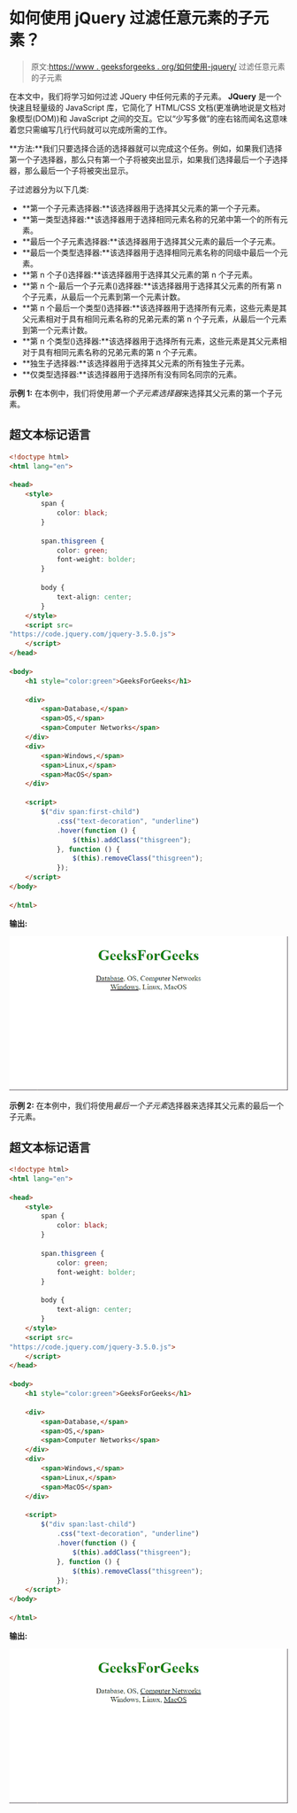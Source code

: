 # 如何使用 jQuery 过滤任意元素的子元素？

> 原文:[https://www . geeksforgeeks . org/如何使用-jquery/](https://www.geeksforgeeks.org/how-to-filter-the-children-of-any-element-using-jquery/) 过滤任意元素的子元素

在本文中，我们将学习如何过滤 JQuery 中任何元素的子元素。 **JQuery** 是一个快速且轻量级的 JavaScript 库，它简化了 HTML/CSS 文档(更准确地说是文档对象模型(DOM))和 JavaScript 之间的交互。它以“少写多做”的座右铭而闻名这意味着您只需编写几行代码就可以完成所需的工作。

**方法:**我们只要选择合适的选择器就可以完成这个任务。例如，如果我们选择第一个子选择器，那么只有第一个子将被突出显示，如果我们选择最后一个子选择器，那么最后一个子将被突出显示。

子过滤器分为以下几类:

*   **第一个子元素选择器:**该选择器用于选择其父元素的第一个子元素。
*   **第一类型选择器:**该选择器用于选择相同元素名称的兄弟中第一个的所有元素。
*   **最后一个子元素选择器:**该选择器用于选择其父元素的最后一个子元素。
*   **最后一个类型选择器:**该选择器用于选择相同元素名称的同级中最后一个元素。
*   **第 n 个子()选择器:**该选择器用于选择其父元素的第 n 个子元素。
*   **第 n 个-最后一个子元素()选择器:**该选择器用于选择其父元素的所有第 n 个子元素，从最后一个元素到第一个元素计数。
*   **第 n 个最后一个类型()选择器:**该选择器用于选择所有元素，这些元素是其父元素相对于具有相同元素名称的兄弟元素的第 n 个子元素，从最后一个元素到第一个元素计数。
*   **第 n 个类型()选择器:**该选择器用于选择所有元素，这些元素是其父元素相对于具有相同元素名称的兄弟元素的第 n 个子元素。
*   **独生子选择器:**该选择器用于选择其父元素的所有独生子元素。
*   **仅类型选择器:**该选择器用于选择所有没有同名同宗的元素。

**示例 1:** 在本例中，我们将使用*第一个子元素选择器*来选择其父元素的第一个子元素。

## 超文本标记语言

```html
<!doctype html>
<html lang="en">

<head>
    <style>
        span {
            color: black;
        }

        span.thisgreen {
            color: green;
            font-weight: bolder;
        }

        body {
            text-align: center;
        }
    </style>
    <script src=
"https://code.jquery.com/jquery-3.5.0.js">
    </script>
</head>

<body>
    <h1 style="color:green">GeeksForGeeks</h1>

    <div>
        <span>Database,</span>
        <span>OS,</span>
        <span>Computer Networks</span>
    </div>
    <div>
        <span>Windows,</span>
        <span>Linux,</span>
        <span>MacOS</span>
    </div>

    <script>
        $("div span:first-child")
            .css("text-decoration", "underline")
            .hover(function () {
                $(this).addClass("thisgreen");
            }, function () {
                $(this).removeClass("thisgreen");
            });
    </script>
</body>

</html>
```

**输出:**

![](img/7c3b14da7cc7b33847f19e442e9afc82.png)

**示例 2:** 在本例中，我们将使用*最后一个子元素*选择器来选择其父元素的最后一个子元素。

## 超文本标记语言

```html
<!doctype html>
<html lang="en">

<head>
    <style>
        span {
            color: black;
        }

        span.thisgreen {
            color: green;
            font-weight: bolder;
        }

        body {
            text-align: center;
        }
    </style>
    <script src=
"https://code.jquery.com/jquery-3.5.0.js">
    </script>
</head>

<body>
    <h1 style="color:green">GeeksForGeeks</h1>

    <div>
        <span>Database,</span>
        <span>OS,</span>
        <span>Computer Networks</span>
    </div>
    <div>
        <span>Windows,</span>
        <span>Linux,</span>
        <span>MacOS</span>
    </div>

    <script>
        $("div span:last-child")
            .css("text-decoration", "underline")
            .hover(function () {
                $(this).addClass("thisgreen");
            }, function () {
                $(this).removeClass("thisgreen");
            });
    </script>
</body>

</html>
```

**输出:**

![](img/03805151366605ecf08c79a7f37cf45a.png)